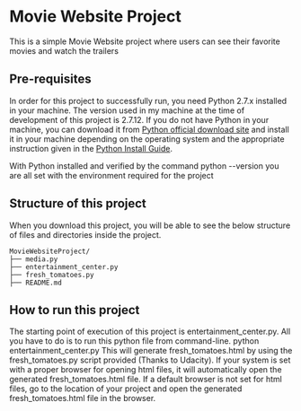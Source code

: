 # Movie Website Project

This is a simple Movie Website project where users can see their favorite movies and watch the trailers

## Pre-requisites

In order for this project to successfully run, you need Python 2.7.x installed in your machine. The version used in my machine at the time of development of this project is 2.7.12. If you do not have Python in your machine, you can download it from [Python official download site](https://www.python.org/downloads/) and install it in your machine depending on the operating system and the appropriate instruction given in the [Python Install Guide](http://docs.python-guide.org/en/latest/starting/installation/).

With Python installed and verified by the command
    python --version
you are all set with the environment required for the project

## Structure of this project

When you download this project, you will be able to see the below structure of files and directories inside the project.
```
MovieWebsiteProject/
├── media.py
├── entertainment_center.py
├── fresh_tomatoes.py
├── README.md
```

## How to run this project

The starting point of execution of this project is entertainment_center.py. All you have to do is to run this python file from command-line.
    python entertainment_center.py
This will generate fresh_tomatoes.html by using the fresh_tomatoes.py script provided (Thanks to Udacity). If your system is set with a proper browser for opening html files, it will automatically open the generated fresh_tomatoes.html file. If a default browser is not set for html files, go to the location of your project and open the generated fresh_tomatoes.html file in the browser.
